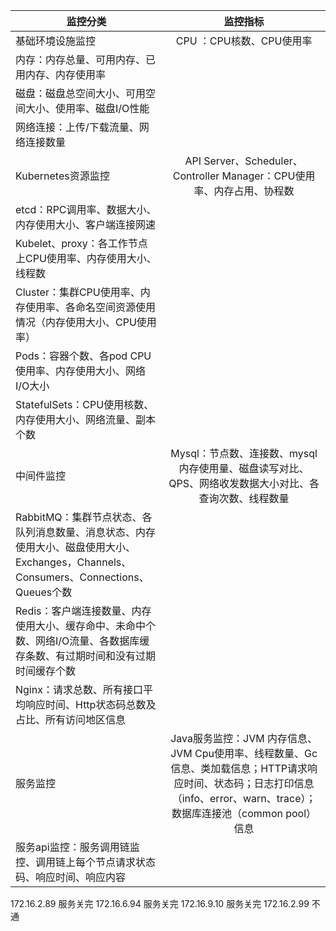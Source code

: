监控分类 | 监控指标 |
 --- |:--:|  
基础环境设施监控 | CPU ：CPU核数、CPU使用率 
| 内存：内存总量、可用内存、已用内存、内存使用率
| 磁盘：磁盘总空间大小、可用空间大小、使用率、磁盘I/O性能
| 网络连接：上传/下载流量、网络连接数量
Kubernetes资源监控 | API Server、Scheduler、Controller Manager：CPU使用率、内存占用、协程数
|etcd：RPC调用率、数据大小、内存使用大小、客户端连接网速
|Kubelet、proxy：各工作节点上CPU使用率、内存使用大小、线程数
|Cluster：集群CPU使用率、内存使用率、各命名空间资源使用情况（内存使用大小、CPU使用率）
|Pods：容器个数、各pod CPU使用率、内存使用大小、网络I/O大小
|StatefulSets：CPU使用核数、内存使用大小、网络流量、副本个数
中间件监控 |  Mysql：节点数、连接数、mysql内存使用量、磁盘读写对比、QPS、网络收发数据大小对比、各查询次数、线程数量
|RabbitMQ：集群节点状态、各队列消息数量、消息状态、内存使用大小、磁盘使用大小、Exchanges，Channels、Consumers、Connections、Queues个数
|Redis：客户端连接数量、内存使用大小、缓存命中、未命中个数、网络I/O流量、各数据库缓存条数、有过期时间和没有过期时间缓存个数
|Nginx：请求总数、所有接口平均响应时间、Http状态码总数及占比、所有访问地区信息
服务监控 | Java服务监控：JVM 内存信息、JVM Cpu使用率、线程数量、Gc信息、类加载信息；HTTP请求响应时间、状态码；日志打印信息（info、error、warn、trace）；数据库连接池（common pool）信息
|服务api监控：服务调用链监控、调用链上每个节点请求状态码、响应时间、响应内容




172.16.2.89 服务关完
172.16.6.94 服务关完
172.16.9.10 服务关完
172.16.2.99 不通


